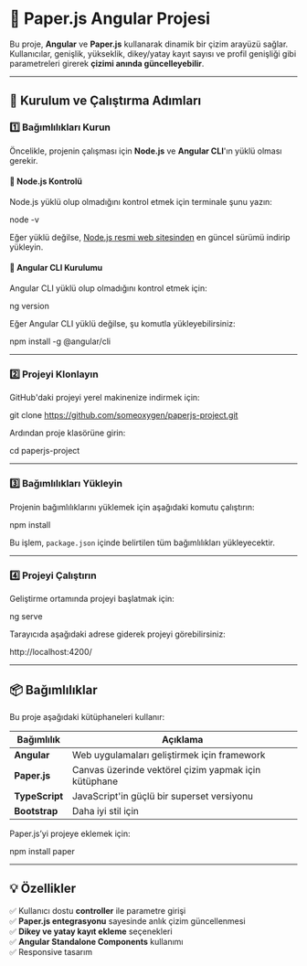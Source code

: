 
# 📌 Paper.js Angular Projesi

Bu proje, **Angular** ve **Paper.js** kullanarak dinamik bir çizim arayüzü sağlar. Kullanıcılar, genişlik, yükseklik, dikey/yatay kayıt sayısı ve profil genişliği gibi parametreleri girerek **çizimi anında güncelleyebilir**.

---

## 🚀 **Kurulum ve Çalıştırma Adımları**

### **1️⃣ Bağımlılıkları Kurun**
Öncelikle, projenin çalışması için **Node.js** ve **Angular CLI**'ın yüklü olması gerekir.

#### **🔹 Node.js Kontrolü**
Node.js yüklü olup olmadığını kontrol etmek için terminale şunu yazın:

node -v

Eğer yüklü değilse, [Node.js resmi web sitesinden](https://nodejs.org/) en güncel sürümü indirip yükleyin.

#### **🔹 Angular CLI Kurulumu**
Angular CLI yüklü olup olmadığını kontrol etmek için:

ng version

Eğer Angular CLI yüklü değilse, şu komutla yükleyebilirsiniz:

npm install -g @angular/cli

---

### **2️⃣ Projeyi Klonlayın**
GitHub'daki projeyi yerel makinenize indirmek için:

git clone https://github.com/someoxygen/paperjs-project.git

Ardından proje klasörüne girin:

cd paperjs-project

---

### **3️⃣ Bağımlılıkları Yükleyin**
Projenin bağımlılıklarını yüklemek için aşağıdaki komutu çalıştırın:


npm install

Bu işlem, `package.json` içinde belirtilen tüm bağımlılıkları yükleyecektir.

---

### **4️⃣ Projeyi Çalıştırın**
Geliştirme ortamında projeyi başlatmak için:


ng serve

Tarayıcıda aşağıdaki adrese giderek projeyi görebilirsiniz:


http://localhost:4200/

---

## 📦 **Bağımlılıklar**
Bu proje aşağıdaki kütüphaneleri kullanır:

| Bağımlılık | Açıklama |
|------------|----------|
| **Angular** | Web uygulamaları geliştirmek için framework |
| **Paper.js** | Canvas üzerinde vektörel çizim yapmak için kütüphane |
| **TypeScript** | JavaScript'in güçlü bir superset versiyonu |
| **Bootstrap** | Daha iyi stil için |

Paper.js’yi projeye eklemek için:

npm install paper

---

## 💡 **Özellikler**
✅ Kullanıcı dostu **controller** ile parametre girişi  
✅ **Paper.js entegrasyonu** sayesinde anlık çizim güncellenmesi  
✅ **Dikey ve yatay kayıt ekleme** seçenekleri  
✅ **Angular Standalone Components** kullanımı  
✅ Responsive tasarım  

